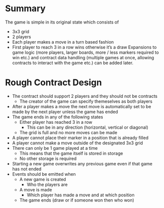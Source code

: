 # Summary
The game is simple in its original state which consists of
* 3x3 grid
* 2 players
* Each player makes a move in a turn based fashion
* First player to reach 3 in a row wins otherwise it’s a draw
Expansions to game logic (more players, larger boards, more / less markers required to win etc.) and contract data handling (multiple games at once, allowing contracts to interact with the game etc.) can be added later.
# Rough Contract Design
* The contract should support 2 players and they should not be contracts
	* The creator of the game can specify themeselves as both players
* After a player makes a move the next move is automatically set to be made by the next player unless the game has ended
* The game ends in any of the following states
	* Either player has reached 3 in a row
		* This can be in any direction (horizontal, vertical or diagonal)
	* The grid is full and no more moves can be made
* A player cannot place their marker in a position that is already filled
* A player cannot make a move outside of the designated 3x3 grid
* There can only be 1 game played at a time
	* This means that the game itself is stored in storage
	* No other storage is required
* Starting a new game overwrites any previous game even if that game has not ended
* Events should be emitted when
	* A new game is created
		* Who the players are
	* A move is made
		* Which player has made a move and at which position
	* The game ends (draw or if someone won then who won)





